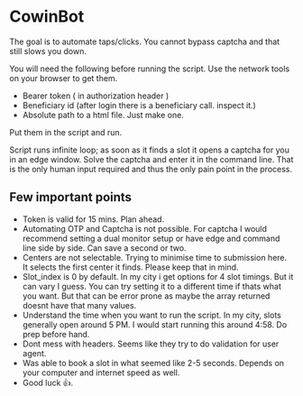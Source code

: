 # CowinBot
The goal is to automate taps/clicks. You cannot bypass captcha and that still slows you down. 

You will need the following before running the script. Use the network tools on your browser to get them. 

 - Bearer token ( in authorization header )
 - Beneficiary id (after login there is a beneficiary call. inspect it.)
 - Absolute path to a html file. Just make one. 

Put them in the script and run. 

Script runs infinite loop; as soon as it finds a slot it opens a captcha for you in an edge window. Solve the captcha and enter it in the command line. That is the only human input required and thus the only pain point in the process.

## Few important points

 - Token is valid for 15 mins. Plan ahead.
 - Automating OTP and Captcha is not possible. For captcha I would recommend setting a dual monitor setup or have edge and command line side by side. Can save a second or two. 
 - Centers are not selectable. Trying to minimise time to submission here. It selects the first center it finds. Please keep that in mind. 
 - Slot_index is 0 by default. In my city i get options for 4 slot timings. But it can vary I guess. You can try setting it to a different time if thats what you want. But that can be error prone as maybe the array returned doesnt have that many values.
 - Understand the time when you want to run the script. In my city, slots generally open around 5 PM. I would start running this around  4:58. Do prep before hand.
 - Dont mess with headers. Seems like they try to do validation for user agent. 
 - Was able to book a slot in what seemed like 2-5 seconds. Depends on your computer and internet speed as well.
 - Good luck 👍.
